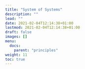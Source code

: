 ```yaml
---
title: "System of Systems"
description: ""
lead: ""
date: 2021-02-04T12:14:38+01:00
lastmod: 2021-02-04T12:14:38+01:00
draft: false
images: []
menu: 
  docs:
    parent: "principles"
weight: 11
toc: true
---
```

 
 